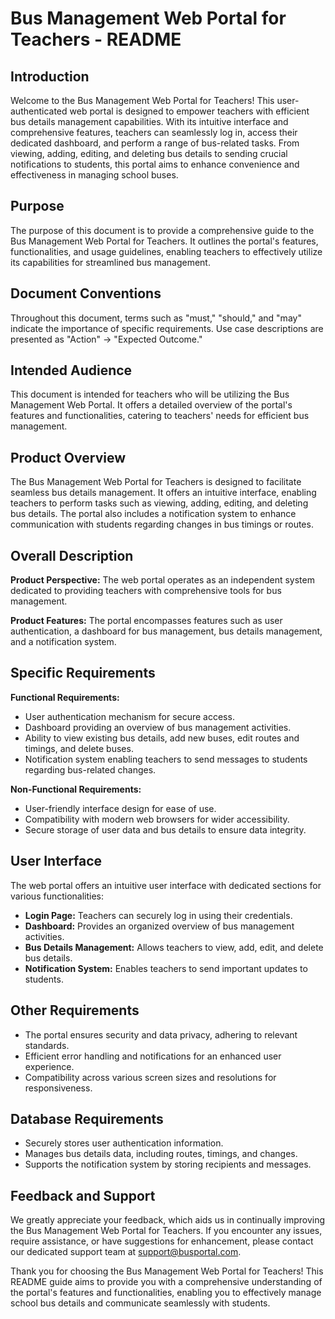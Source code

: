 # Bus Management Web Portal for Teachers - README

## Introduction

Welcome to the Bus Management Web Portal for Teachers! This user-authenticated web portal is designed to empower teachers with efficient bus details management capabilities. With its intuitive interface and comprehensive features, teachers can seamlessly log in, access their dedicated dashboard, and perform a range of bus-related tasks. From viewing, adding, editing, and deleting bus details to sending crucial notifications to students, this portal aims to enhance convenience and effectiveness in managing school buses.

## Purpose

The purpose of this document is to provide a comprehensive guide to the Bus Management Web Portal for Teachers. It outlines the portal's features, functionalities, and usage guidelines, enabling teachers to effectively utilize its capabilities for streamlined bus management.

## Document Conventions

Throughout this document, terms such as "must," "should," and "may" indicate the importance of specific requirements. Use case descriptions are presented as "Action" -> "Expected Outcome."

## Intended Audience

This document is intended for teachers who will be utilizing the Bus Management Web Portal. It offers a detailed overview of the portal's features and functionalities, catering to teachers' needs for efficient bus management.

## Product Overview

The Bus Management Web Portal for Teachers is designed to facilitate seamless bus details management. It offers an intuitive interface, enabling teachers to perform tasks such as viewing, adding, editing, and deleting bus details. The portal also includes a notification system to enhance communication with students regarding changes in bus timings or routes.

## Overall Description

**Product Perspective:**
The web portal operates as an independent system dedicated to providing teachers with comprehensive tools for bus management.

**Product Features:**
The portal encompasses features such as user authentication, a dashboard for bus management, bus details management, and a notification system.

## Specific Requirements

**Functional Requirements:**
- User authentication mechanism for secure access.
- Dashboard providing an overview of bus management activities.
- Ability to view existing bus details, add new buses, edit routes and timings, and delete buses.
- Notification system enabling teachers to send messages to students regarding bus-related changes.

**Non-Functional Requirements:**
- User-friendly interface design for ease of use.
- Compatibility with modern web browsers for wider accessibility.
- Secure storage of user data and bus details to ensure data integrity.

## User Interface

The web portal offers an intuitive user interface with dedicated sections for various functionalities:
- **Login Page:** Teachers can securely log in using their credentials.
- **Dashboard:** Provides an organized overview of bus management activities.
- **Bus Details Management:** Allows teachers to view, add, edit, and delete bus details.
- **Notification System:** Enables teachers to send important updates to students.

## Other Requirements

- The portal ensures security and data privacy, adhering to relevant standards.
- Efficient error handling and notifications for an enhanced user experience.
- Compatibility across various screen sizes and resolutions for responsiveness.

## Database Requirements

- Securely stores user authentication information.
- Manages bus details data, including routes, timings, and changes.
- Supports the notification system by storing recipients and messages.

## Feedback and Support

We greatly appreciate your feedback, which aids us in continually improving the Bus Management Web Portal for Teachers. If you encounter any issues, require assistance, or have suggestions for enhancement, please contact our dedicated support team at <support@busportal.com>.

Thank you for choosing the Bus Management Web Portal for Teachers! This README guide aims to provide you with a comprehensive understanding of the portal's features and functionalities, enabling you to effectively manage school bus details and communicate seamlessly with students.
